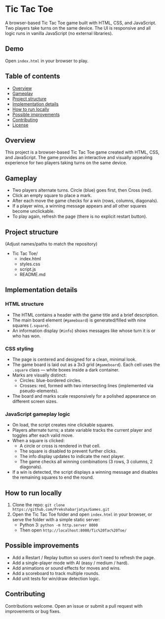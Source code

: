 # Tic Tac Toe

A browser-based Tic Tac Toe game built with HTML, CSS, and JavaScript. Two players take turns on the same device. The UI is responsive and all logic runs in vanilla JavaScript (no external libraries).

## Demo

Open `index.html` in your browser to play.

## Table of contents
- [Overview](#overview)
- [Gameplay](#gameplay)
- [Project structure](#project-structure)
- [Implementation details](#implementation-details)
- [How to run locally](#how-to-run-locally)
- [Possible improvements](#possible-improvements)
- [Contributing](#contributing)
- [License](#license)

## Overview

This project is a browser-based Tic Tac Toe game created with HTML, CSS, and JavaScript. The game provides an interactive and visually appealing experience for two players taking turns on the same device.

## Gameplay

- Two players alternate turns. Circle (blue) goes first, then Cross (red).
- Click an empty square to place a mark.
- After each move the game checks for a win (rows, columns, diagonals).
- If a player wins, a winning message appears and all other squares become unclickable.
- To play again, refresh the page (there is no explicit restart button).

## Project structure

(Adjust names/paths to match the repository)
- Tic Tac Toe/
  - index.html
  - styles.css
  - script.js
  - README.md

## Implementation details

### HTML structure
- The HTML contains a header with the game title and a brief description.
- The main board element (`#gameboard`) is generated/filled with nine squares (`.square`).
- An information display (`#info`) shows messages like whose turn it is or who has won.

### CSS styling
- The page is centered and designed for a clean, minimal look.
- The game board is laid out as a 3x3 grid (`#gameboard`). Each cell uses the `.square` class — white boxes inside a dark container.
- Marks are visually distinct:
  - Circles: blue-bordered circles.
  - Crosses: red, formed with two intersecting lines (implemented via pseudo-elements).
- The board and marks scale responsively for a polished appearance on different screen sizes.

### JavaScript gameplay logic
- On load, the script creates nine clickable squares.
- Players alternate turns; a state variable tracks the current player and toggles after each valid move.
- When a square is clicked:
  - A circle or cross is rendered in that cell.
  - The square is disabled to prevent further clicks.
  - The info display updates to indicate the next player.
  - The game checks all winning combinations (3 rows, 3 columns, 2 diagonals).
- If a win is detected, the script displays a winning message and disables the remaining squares to end the round.

## How to run locally

1. Clone the repo:
   `git clone https://github.com/Prekshabarjatya/Games.git`
2. Open the Tic Tac Toe folder and open `index.html` in your browser, or serve the folder with a simple static server:
   - Python 3: `python -m http.server 8000`
   - Then open `http://localhost:8000/Tic%20Tac%20Toe/`

## Possible improvements

- Add a Restart / Replay button so users don't need to refresh the page.
- Add a single-player mode with AI (easy / medium / hard).
- Add animations or sound effects for moves and wins.
- Add a scoreboard to track multiple rounds.
- Add unit tests for win/draw detection logic.

## Contributing

Contributions welcome. Open an issue or submit a pull request with improvements or bug fixes.

